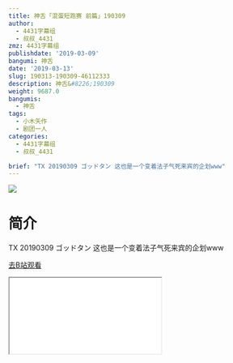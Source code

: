 ```yaml
---
title: 神舌「混蛋短跑赛 前篇」190309
author:
  - 4431字幕组
  - 叔叔_4431
zmz: 4431字幕组
publishdate: '2019-03-09'
bangumi: 神舌
date: '2019-03-13'
slug: 190313-190309-46112333
description: 神舌&#8226;190309
weight: 9687.0
bangumis:
  - 神舌
tags:
  - 小木矢作
  - 剧团一人
categories:
  - 4431字幕组
  - 叔叔_4431

brief: "TX 20190309 ゴッドタン 这也是一个变着法子气死来宾的企划www"
---
```

![](https://i.imgur.com/cqpE9qK.jpg)
# 简介  
TX 20190309 ゴッドタン
这也是一个变着法子气死来宾的企划www  

[去B站观看](https://www.bilibili.com/video/av46112333/)
<div class ="resp-container"><iframe class="testiframe" src="//player.bilibili.com/player.html?aid=46112333"", scrolling="no", allowfullscreen="true" > </iframe></div> 
